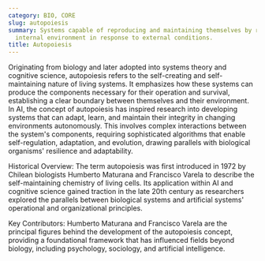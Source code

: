 ```yaml
---
category: BIO, CORE
slug: autopoiesis
summary: Systems capable of reproducing and maintaining themselves by regulating their
  internal environment in response to external conditions.
title: Autopoiesis
---
```


Originating from biology and later adopted into systems theory and cognitive science, autopoiesis refers to the self-creating and self-maintaining nature of living systems. It emphasizes how these systems can produce the components necessary for their operation and survival, establishing a clear boundary between themselves and their environment. In AI, the concept of autopoiesis has inspired research into developing systems that can adapt, learn, and maintain their integrity in changing environments autonomously. This involves complex interactions between the system's components, requiring sophisticated algorithms that enable self-regulation, adaptation, and evolution, drawing parallels with biological organisms' resilience and adaptability.

Historical Overview: The term autopoiesis was first introduced in 1972 by Chilean biologists Humberto Maturana and Francisco Varela to describe the self-maintaining chemistry of living cells. Its application within AI and cognitive science gained traction in the late 20th century as researchers explored the parallels between biological systems and artificial systems' operational and organizational principles.

Key Contributors: Humberto Maturana and Francisco Varela are the principal figures behind the development of the autopoiesis concept, providing a foundational framework that has influenced fields beyond biology, including psychology, sociology, and artificial intelligence.